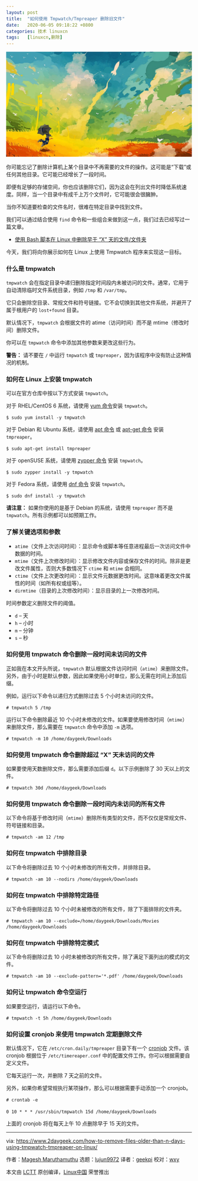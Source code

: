 ```yaml
---
layout: post
title:	"如何使用 Tmpwatch/Tmpreaper 删除旧文件"
date:	2020-06-05 09:18:22 +0800 
categories:	技术 linuxcn 
tags:	[linuxcn,删除]
---
```



![](/Asserts/Images/album/202006/05/091806zrnwahdl9fdyznrw.jpg)


你可能忘记了删除计算机上某个目录中不再需要的文件的操作。这可能是“下载”或任何其他目录。它可能已经增长了一段时间。


即便有足够的存储空间，你也应该删除它们，因为这会在列出文件时降低系统速度。同样，当一个目录中有成千上万个文件时，它可能很会很臃肿。


当你不知道要检查的文件名时，很难在特定目录中找到文件。


我们可以通过结合使用 `find` 命令和一些组合来做到这一点，我们过去已经写过一篇文章。


* [使用 Bash 脚本在 Linux 中删除早于 “X” 天的文件/文件夹](/article-11490-1.html)


今天，我们将向你展示如何在 Linux 上使用 Tmpwatch 程序来实现这一目标。


### 什么是 tmpwatch


`tmpwatch` 会在指定目录中递归删除指定时间段内未被访问的文件。通常，它用于自动清除临时文件系统目录，例如 `/tmp` 和 `/var/tmp`。


它只会删除空目录、常规文件和符号链接。它不会切换到其他文件系统，并避开了属于根用户的 `lost+found` 目录。


默认情况下，`tmpwatch` 会根据文件的 atime（访问时间）而不是 mtime（修改时间）删除文件。


你可以在 `tmpwatch` 命令中添加其他参数来更改这些行为。


**警告：** 请不要在 `/` 中运行 `tmpwatch` 或 `tmpreaper`，因为该程序中没有防止这种情况的机制。


### 如何在 Linux 上安装 tmpwatch


可以在官方仓库中按以下方式安装 `tmpwatch`。


对于 RHEL/CentOS 6 系统，请使用 [yum 命令](https://www.2daygeek.com/linux-yum-command-examples-manage-packages-rhel-centos-systems/)安装 `tmpwatch`。



```
$ sudo yum install -y tmpwatch
```

对于 Debian 和 Ubuntu 系统，请使用 [apt 命令](https://www.2daygeek.com/apt-command-examples-manage-packages-debian-ubuntu-systems/) 或 [apt-get 命令](https://www.2daygeek.com/apt-get-apt-cache-command-examples-manage-packages-debian-ubuntu-systems/) 安装 `tmpreaper`。



```
$ sudo apt-get install tmpreaper
```

对于 openSUSE 系统，请使用 [zypper 命令](https://www.2daygeek.com/zypper-command-examples-manage-packages-opensuse-system/) 安装 `tmpwatch`。



```
$ sudo zypper install -y tmpwatch
```

对于 Fedora 系统，请使用 [dnf 命令](https://www.2daygeek.com/linux-dnf-command-examples-manage-packages-fedora-centos-rhel-systems/) 安装 `tmpwatch`。



```
$ sudo dnf install -y tmpwatch
```

**请注意：** 如果你使用的是基于 Debian 的系统，请使用 `tmpreaper` 而不是 `tmpwatch`。所有示例都可以如预期工作。


### 了解关键选项和参数


* `atime`（文件上次访问时间）：显示命令或脚本等任意进程最后一次访问文件中数据的时间。
* `mtime`（文件上次修改时间）：显示修改文件内容或保存文件的时间。除非是更改文件属性，否则大多数情况下 `ctime` 和 `mtime` 会相同。
* `ctime`（文件上次更改时间）：显示文件元数据更改时间。这意味着更改文件属性的时间（如所有权或组等）。
* `dirmtime`（目录的上次修改时间）：显示目录的上一次修改时间。


时间参数定义删除文件的阈值。


* `d` – 天
* `h` – 小时
* `m` – 分钟
* `s` – 秒


### 如何使用 tmpwatch 命令删除一段时间未访问的文件


正如我在本文开头所说，`tmpwatch` 默认根据文件访问时间（`atime`）来删除文件。另外，由于小时是默认参数，因此如果使用小时单位，那么无需在时间上添加后缀。


例如，运行以下命令以递归方式删除过去 5 个小时未访问的文件。



```
# tmpwatch 5 /tmp
```

运行以下命令删除最近 10 个小时未修改的文件。如果要使用修改时间（`mtime`）来删除文件，那么需要在 `tmpwatch` 命令中添加 `-m` 选项。



```
# tmpwatch -m 10 /home/daygeek/Downloads
```

### 如何使用 tmpwatch 命令删除超过 “X” 天未访问的文件


如果要使用天数删除文件，那么需要添加后缀 `d`。以下示例删除了 30 天以上的文件。



```
# tmpwatch 30d /home/daygeek/Downloads
```

### 如何使用 tmpwatch 命令删除一段时间内未访问的所有文件


以下命令将基于修改时间（`mtime`）删除所有类型的文件，而不仅仅是常规文件、符号链接和目录。



```
# tmpwatch -am 12 /tmp
```

### 如何在 tmpwatch 中排除目录


以下命令将删除过去 10 个小时未修改的所有文件，并排除目录。



```
# tmpwatch -am 10 --nodirs /home/daygeek/Downloads
```

### 如何在 tmpwatch 中排除特定路径


以下命令将删除过去 10 个小时未被修改的所有文件，除了下面排除的文件夹。



```
# tmpwatch -am 10 --exclude=/home/daygeek/Downloads/Movies /home/daygeek/Downloads
```

### 如何在 tmpwatch 中排除特定模式


以下命令将删除过去 10 小时未被修改的所有文件，除了满足下面列出的模式的文件。



```
# tmpwatch -am 10 --exclude-pattern='*.pdf' /home/daygeek/Downloads
```

### 如何让 tmpwatch 命令空运行


如果要空运行，请运行以下命令。



```
# tmpwatch -t 5h /home/daygeek/Downloads
```

### 如何设置 cronjob 来使用 tmpwatch 定期删除文件


默认情况下，它在 `/etc/cron.daily/tmpreaper` 目录下有一个 [cronjob](https://www.2daygeek.com/linux-crontab-cron-job-to-schedule-jobs-task/) 文件。该 cronjob 根据位于 `/etc/timereaper.conf` 中的配置文件工作。你可以根据需要自定义文件。


它每天运行一次，并删除 7 天之前的文件。


另外，如果你希望常规执行某项操作，那么可以根据需要手动添加一个 cronjob。



```
# crontab -e

0 10 * * * /usr/sbin/tmpwatch 15d /home/daygeek/Downloads
```

上面的 cronjob 将在每天上午 10 点删除早于 15 天的文件。




---


via: <https://www.2daygeek.com/how-to-remove-files-older-than-n-days-using-tmpwatch-tmpreaper-on-linux/>


作者：[Magesh Maruthamuthu](https://www.2daygeek.com/author/magesh/) 选题：[lujun9972](https://github.com/lujun9972) 译者：[geekpi](https://github.com/geekpi) 校对：[wxy](https://github.com/wxy)


本文由 [LCTT](https://github.com/LCTT/TranslateProject) 原创编译，[Linux中国](https://linux.cn/) 荣誉推出
